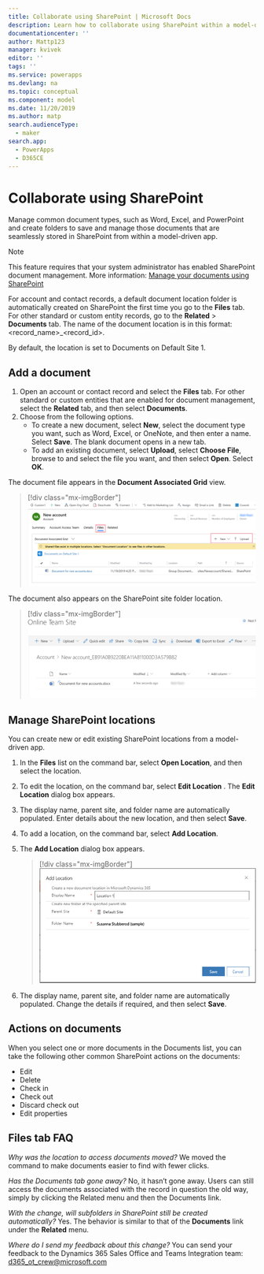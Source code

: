 ```yaml
---
title: Collaborate using SharePoint | Microsoft Docs
description: Learn how to collaborate using SharePoint within a model-driven app
documentationcenter: ''
author: Mattp123
manager: kvivek
editor: ''
tags: ''
ms.service: powerapps
ms.devlang: na
ms.topic: conceptual
ms.component: model
ms.date: 11/20/2019
ms.author: matp
search.audienceType: 
  - maker
search.app: 
  - PowerApps
  - D365CE
---
```


# Collaborate using SharePoint 

Manage common document types, such as Word, Excel, and PowerPoint and create folders to save and manage those documents that are seamlessly stored in SharePoint from within a model-driven app. 

> [!NOTE]
> This feature requires that your system administrator has enabled SharePoint document management. More information: [Manage your documents using SharePoint](/power-platform/admin/manage-documents-using-sharepoint)

For account and contact records, a default document location folder is automatically created on SharePoint the first time you go to the **Files** tab. For other standard or custom entity records, go to the **Related** > **Documents** tab. The name of the document location is in this format: <record_name>_<record_id>.

By default, the location is set to Documents on Default Site 1.

## Add a document
1.	Open an account or contact record and select the **Files** tab. For other standard or custom entities that are enabled for document management, select the **Related** tab, and then select **Documents**.
2.	Choose from the following options. 
    - To create a new document, select **New**, select the document type you want, such as Word, Excel, or OneNote, and then enter a name. Select **Save**. The blank document opens in a new tab. 
    - To add an existing document, select **Upload**, select **Choose File**, browse to and select the file you want, and then select **Open**. Select **OK**. 

The document file appears in the **Document Associated Grid** view. 

> [!div class="mx-imgBorder"] 
> ![](media/add-doc-sharepoint.png "Add document to SharePoint")

The document also appears on the SharePoint site folder location. 

> [!div class="mx-imgBorder"] 
> ![](media/doc-on-sharepoint.png "Document on SharePoint")

## Manage SharePoint locations
You can create new or edit existing SharePoint locations from a model-driven app.

1. In the **Files** list on the command bar, select **Open Location**, and then select the location.
2. To edit the location, on the command bar, select **Edit Location** <location name>.
The **Edit Location** dialog box appears.
3. The display name, parent site, and folder name are automatically populated. Enter details about the new location, and then select **Save**.
4. To add a location, on the command bar, select **Add Location**.
5. The **Add Location** dialog box appears.

    > [!div class="mx-imgBorder"] 
    > ![](media/add-location-dialog-box.png "Add location dialog box")
6. The display name, parent site, and folder name are automatically populated. Change the details if required, and then select **Save**.

## Actions on documents
When you select one or more documents in the Documents list, you can take the following other common SharePoint actions on the documents:
- Edit
- Delete
- Check in
- Check out
- Discard check out
- Edit properties

## Files tab FAQ
*Why was the location to access documents moved?* 
We moved the command to make documents easier to find with fewer clicks.

*Has the Documents tab gone away?*
No, it hasn’t gone away. Users can still access the documents associated with the record in question the old way, simply by clicking the Related menu and then the Documents link.

*With the change, will subfolders in SharePoint still be created automatically?*
Yes. The behavior is similar to that of the **Documents** link under the **Related** menu.

*Where do I send my feedback about this change?*
You can send your feedback to the Dynamics 365 Sales Office and Teams Integration team: d365_ot_crew@microsoft.com

